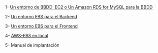 

1- [Un entorno de BBDD: EC2 o Un Amazon RDS for MySQL para la BBDD](./BBDD/)


2- [Un entorno EBS para el Backend](./Backend)


3- [Un entorno EBS para el Frontend](./Frontend)


4- [AWS-EBS en local](./Local)

 
5- Manual de implantación

